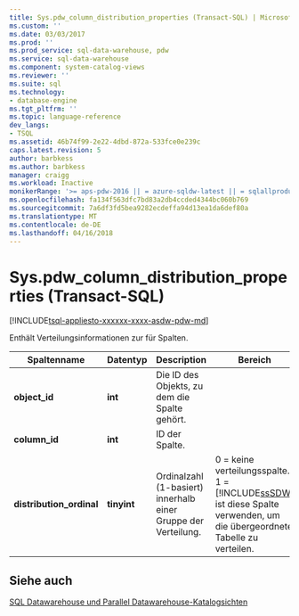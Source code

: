 ```yaml
---
title: Sys.pdw_column_distribution_properties (Transact-SQL) | Microsoft Docs
ms.custom: ''
ms.date: 03/03/2017
ms.prod: ''
ms.prod_service: sql-data-warehouse, pdw
ms.service: sql-data-warehouse
ms.component: system-catalog-views
ms.reviewer: ''
ms.suite: sql
ms.technology:
- database-engine
ms.tgt_pltfrm: ''
ms.topic: language-reference
dev_langs:
- TSQL
ms.assetid: 46b74f99-2e22-4dbd-872a-533fce0e239c
caps.latest.revision: 5
author: barbkess
ms.author: barbkess
manager: craigg
ms.workload: Inactive
monikerRange: '>= aps-pdw-2016 || = azure-sqldw-latest || = sqlallproducts-allversions'
ms.openlocfilehash: fa134f563dfc7bd83a2db4ccded4344bc060b769
ms.sourcegitcommit: 7a6df3fd5bea9282ecdeffa94d13ea1da6def80a
ms.translationtype: MT
ms.contentlocale: de-DE
ms.lasthandoff: 04/16/2018
---
```

# <a name="syspdwcolumndistributionproperties-transact-sql"></a>Sys.pdw_column_distribution_properties (Transact-SQL)
[!INCLUDE[tsql-appliesto-xxxxxx-xxxx-asdw-pdw-md](../../includes/tsql-appliesto-xxxxxx-xxxx-asdw-pdw-md.md)]

  Enthält Verteilungsinformationen zur für Spalten.  
  
|Spaltenname|Datentyp|Description|Bereich|  
|-----------------|---------------|-----------------|-----------|  
|**object_id**|**int**|Die ID des Objekts, zu dem die Spalte gehört.||  
|**column_id**|**int**|ID der Spalte.||  
|**distribution_ordinal**|**tinyint**|Ordinalzahl (1-basiert) innerhalb einer Gruppe der Verteilung.|0 = keine verteilungsspalte. 1 = [!INCLUDE[ssSDW](../../includes/sssdw-md.md)] ist diese Spalte verwenden, um die übergeordnete Tabelle zu verteilen.|  
  
## <a name="see-also"></a>Siehe auch  
 [SQL Datawarehouse und Parallel Datawarehouse-Katalogsichten](../../relational-databases/system-catalog-views/sql-data-warehouse-and-parallel-data-warehouse-catalog-views.md)  
  
  
